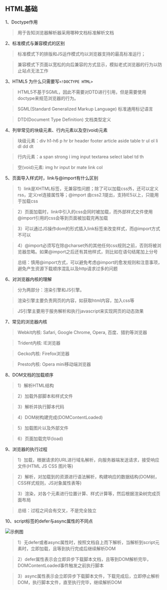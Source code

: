 ## HTML基础

1、Doctype作用
>用于告知浏览器解析器采用哪种文档标准解析文档

2、标准模式与兼容模式的区别
>标准模式下的排版和JS运作模式均以浏览器支持的最高标准运行；

>兼容模式下页面以宽松的向后兼容的方式显示，模拟老式浏览器的行为以防止站点无法工作

3、HTML5 为什么只需要写`<!DOCTYPE HTML>`
>HTML5不基于SGML，因此不需要对DTD进行引用，但是需要使用doctype来规范浏览器的行为。

>SGML(Standard Generalized Markup Language) 标准通用标记语言

>DTD(Document Type Definition) 文档类型定义

4、列举常见的块级元素、行内元素以及空(void)元素
>块级元素：div h1-h6 p hr br header footer article aside table tr ul ol li dl dd dt

>行内元素：a span strong i img input textarea select label td th

>空(void)元素: img hr input br mate link col

5、页面导入样式时，link与@import有什么区别
>1）link是XHTML标签，无兼容性问题；除了可以加载css外，还可以定义rss，定义rel连接属性等；@import 由css2.1提出，支持IE5以上，只能用于加载css

>2）页面加载时，link中引入的css会同时被加载，而外部样式文件使用@import引用的css会等到页面被加载完再加载

>3）可以通过JS操作dom的形式插入link标签来改变样式，而@import方式不可以

>4）@import必须写在除@charset外的其他任何css规则之前，否则将被浏览器忽略。如果@import之后还有其他样式，则比如在语句结尾加上分号

>总结：慎用@import方式，可以避免考虑@import的愈发规则和注意事项，避免产生资源下载顺序混乱以及http请求过多的问题

6、对浏览器内核的理解
>分为两部分：渲染引擎和JS引擎。

>渲染引擎主要负责网页的内容，如获取html内容，加入css等

>JS引擎主要用于服务解析和执行javascript来实现网页的动态效果

7、常见的浏览器内核
>Webkit内核: Safari, Google Chrome, Opera, 百度、猎豹等浏览器

>Trident内核: IE浏览器

>Gecko内核: Firefox浏览器

>Presto内核: Opera mini移动端浏览器

8、DOM文档的加载顺序
>1）解析HTML结构

>2）加载外部脚本和样式文件

>3）解析并执行脚本代码

>4）DOM树构建完成(DOMContentLoaded)

>5）加载图片以及外部文件

>6）页面加载完毕(load)

9、浏览器的执行过程
>1）加载，根据请求的URL进行域名解析，向服务器端发送请求，接受响应文件(HTML JS CSS 图片等)

>2）解析，对加载到的资源进行语法解析，构建响应的数据结构(DOM树，CSS样式规则，JS对象属性表等)

>3）渲染，对各个元素进行位置计算、样式计算等，然后根据渲染树完成页面布局

>总结：过程之间会有交叉，不是完全独立

10、script标签的defer与async属性的不同点

![示例图](http://upload-images.jianshu.io/upload_images/1500315-3321dd314dd75034.png?imageMogr2/auto-orient/strip%7CimageView2/2/w/1240)

>1）无defer或者async属性时，按照文档自上而下解析，当解析到script元素时，立即加载，且等到执行完成后继续解析DOM

>2）defer属性表示会立即异步下载脚本文档，且等到DOM解析完毕，DOMContentLoaded事件触发之前执行脚本

>3）async属性表示会立即异步下载脚本文件，下载完成后，立即停止解析DOM，执行脚本文件，直至执行完毕，继续解析DOM